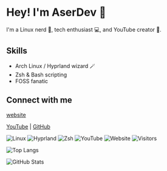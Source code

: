 # Hey! I'm AserDev 👋
I'm a Linux nerd 🐧, tech enthusiast 💻, and YouTube creator 🎥.

## Skills
- Arch Linux / Hyprland wizard 🪄
- Zsh & Bash scripting
- FOSS fanatic

## Connect with me
[website](https://aserdevyt.github.io/)

[YouTube](https://www.youtube.com/@aserdev_yt) | [GitHub](https://github.com/aserdev)

![Linux](https://img.shields.io/badge/Linux-Arch-blue?style=for-the-badge&logo=linux)
![Hyprland](https://img.shields.io/badge/WM-Hyprland-purple?style=for-the-badge)
![Zsh](https://img.shields.io/badge/Shell-Zsh-pink?style=for-the-badge&logo=gnu-bash)
![YouTube](https://img.shields.io/badge/YouTube-AserDev-red?style=for-the-badge&logo=youtube)
![Website](https://img.shields.io/website?url=https%3A%2F%2Faserdevyt.github.io%2F)
![Visitors](https://komarev.com/ghpvc/?username=aserdevyt&style=for-the-badge)

![Top Langs](https://github-readme-stats.vercel.app/api/top-langs/?username=aserdev&layout=compact)

![GitHub Stats](https://github-readme-stats.vercel.app/api?username=aserdevyt&show_icons=true&theme=tokyonight)


